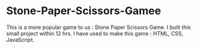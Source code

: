 # Stone-Paper-Scissors-Gamee
This is a more popular game to us : Stone Paper Scissors Game. 
I built this small project within 12 hrs.
I have used to make this game : HTML, CSS, JavaScript.

